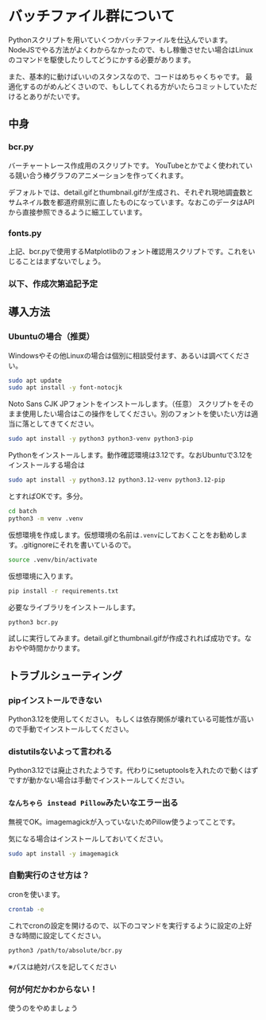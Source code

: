 # バッチファイル群について
Pythonスクリプトを用いていくつかバッチファイルを仕込んでいます。
NodeJSでやる方法がよくわからなかったので、もし稼働させたい場合はLinuxのコマンドを駆使したりしてどうにかする必要があります。

また、基本的に動けばいいのスタンスなので、コードはめちゃくちゃです。
最適化するのがめんどくさいので、もししてくれる方がいたらコミットしていただけるとありがたいです。

## 中身
### bcr.py
バーチャートレース作成用のスクリプトです。
YouTubeとかでよく使われている競い合う棒グラフのアニメーションを作ってくれます。

デフォルトでは、detail.gifとthumbnail.gifが生成され、それぞれ現地調査数とサムネイル数を都道府県別に直したものになっています。なおこのデータはAPIから直接参照できるように細工しています。

### fonts.py
上記、bcr.pyで使用するMatplotlibのフォント確認用スクリプトです。これをいじることはまずないでしょう。

### 以下、作成次第追記予定

## 導入方法
### Ubuntuの場合（推奨）
Windowsやその他Linuxの場合は個別に相談受付ます、あるいは調べてください。
```bash
sudo apt update
sudo apt install -y font-notocjk
```
Noto Sans CJK JPフォントをインストールします。（任意）
スクリプトをそのまま使用したい場合はこの操作をしてください。別のフォントを使いたい方は適当に落としてきてください。

```bash
sudo apt install -y python3 python3-venv python3-pip
```
Pythonをインストールします。動作確認環境は3.12です。なおUbuntuで3.12をインストールする場合は
```bash
sudo apt install -y python3.12 python3.12-venv python3.12-pip
```
とすればOKです。多分。

```bash
cd batch
python3 -m venv .venv
```
仮想環境を作成します。仮想環境の名前は`.venv`にしておくことをお勧めします。.gitignoreにそれを書いているので。

```bash
source .venv/bin/activate
```
仮想環境に入ります。

```bash
pip install -r requirements.txt
```
必要なライブラリをインストールします。

```bash
python3 bcr.py
```
試しに実行してみます。detail.gifとthumbnail.gifが作成されれば成功です。なおやや時間かかります。

## トラブルシューティング
### pipインストールできない
Python3.12を使用してください。
もしくは依存関係が壊れている可能性が高いので手動でインストールしてください。

### distutilsないよって言われる
Python3.12では廃止されたようです。代わりにsetuptoolsを入れたので動くはずですが動かない場合は手動でインストールしてください。

### `なんちゃら instead Pillow`みたいなエラー出る
無視でOK。imagemagickが入っていないためPillow使うよってことです。

気になる場合はインストールしておいてください。
```bash
sudo apt install -y imagemagick
```

### 自動実行のさせ方は？
cronを使います。

```bash
crontab -e
```
これでcronの設定を開けるので、以下のコマンドを実行するように設定の上好きな時間に設定してください。

```bash
python3 /path/to/absolute/bcr.py
```
※パスは絶対パスを記してください

### 何が何だかわからない！
使うのをやめましょう
